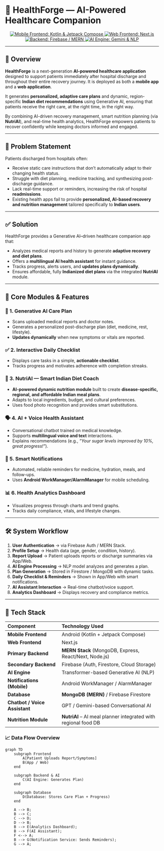 # 🏥 HealthForge — AI-Powered Healthcare Companion

<p align="center">
  <a href="https://kotlinlang.org/" target="_blank">
    <img src="https://img.shields.io/badge/Mobile%20App-Kotlin%20%26%20Compose-B84E8D?style=for-the-badge&logo=kotlin&logoColor=white" alt="Mobile Frontend: Kotlin & Jetpack Compose">
  </a>
  <a href="https://nextjs.org/" target="_blank">
    <img src="https://img.shields.io/badge/Web%20App-Next.js-000000?style=for-the-badge&logo=next.js&logoColor=white" alt="Web Frontend: Next.js">
  </a>
  <a href="https://firebase.google.com/" target="_blank">
    <img src="https://img.shields.io/badge/Backend-Firebase%20%2F%20MERN-FFCA28?style=for-the-badge&logo=firebase&logoColor=black" alt="Backend: Firebase / MERN">
  </a>
  <a href="https://cloud.google.com/ai-platform" target="_blank">
    <img src="https://img.shields.io/badge/AI%20Engine-Gemini%20%26%20NLP-4285F4?style=for-the-badge&logo=google-cloud&logoColor=white" alt="AI Engine: Gemini & NLP">
  </a>
</p>

---

## 📘 Overview

**HealthForge** is a next-generation **AI-powered healthcare application** designed to support patients immediately after hospital discharge and throughout their entire recovery journey. It is deployed as both a **mobile app** and a **web application**.

It generates **personalized, adaptive care plans** and dynamic, region-specific **Indian diet recommendations** using Generative AI, ensuring that patients receive the right care, at the right time, in the right way.

By combining AI-driven recovery management, smart nutrition planning (via **NutriAI**), and real-time health analytics, HealthForge empowers patients to recover confidently while keeping doctors informed and engaged.

---

## 🎯 Problem Statement

Patients discharged from hospitals often:

* Receive static care instructions that don’t automatically adapt to their changing health status.
* Struggle with diet planning, medicine tracking, and synthesizing post-discharge guidance.
* Lack real-time support or reminders, increasing the risk of hospital **readmissions**.
* Existing health apps fail to provide **personalized, AI-based recovery and nutrition management** tailored specifically to **Indian users**.

---

## ✅ Solution

HealthForge provides a Generative AI–driven healthcare companion app that:

* Analyzes medical reports and history to generate **adaptive recovery and diet plans**.
* Offers a **multilingual AI health assistant** for instant guidance.
* Tracks progress, alerts users, and **updates plans dynamically**.
* Ensures affordable, fully **Indianized diet plans** via the integrated **NutriAI** module.

---

## 🚀 Core Modules & Features

### 🧠 1. Generative AI Care Plan
* Scans uploaded medical reports and doctor notes.
* Generates a personalized post-discharge plan (diet, medicine, rest, lifestyle).
* **Updates dynamically** when new symptoms or vitals are reported.

### ✅ 2. Interactive Daily Checklist
* Displays care tasks in a simple, **actionable checklist**.
* Tracks progress and motivates adherence with completion streaks.

### 🍛 3. NutriAI — Smart Indian Diet Coach
* **AI-powered dynamic nutrition module** built to create **disease-specific, regional, and affordable Indian meal plans**.
* Adapts to local ingredients, budget, and cultural preferences.
* Uses food photo recognition and provides smart substitutions.

### 🗣️ 4. AI + Voice Health Assistant
* Conversational chatbot trained on medical knowledge.
* Supports **multilingual voice and text** interactions.
* Explains recommendations (e.g., *“Your sugar levels improved by 10%, great progress!”*).

### 🔔 5. Smart Notifications
* Automated, reliable reminders for medicine, hydration, meals, and follow-ups.
* Uses **Android WorkManager/AlarmManager** for mobile scheduling.

### 📊 6. Health Analytics Dashboard
* Visualizes progress through charts and trend graphs.
* Tracks daily compliance, vitals, and lifestyle changes.

---

## 🛠 System Workflow

1.  **User Authentication** → via Firebase Auth / MERN Stack.
2.  **Profile Setup** → Health data (age, gender, condition, history).
3.  **Report Upload** → Patient uploads reports or discharge summaries via App/Web.
4.  **AI Engine Processing** → NLP model analyzes and generates a plan.
5.  **Plan Generation** → Stored in Firestore / MongoDB with dynamic tasks.
6.  **Daily Checklist & Reminders** → Shown in App/Web with smart notifications.
7.  **AI Assistant Interaction** → Real-time chatbot/voice support.
8.  **Analytics Dashboard** → Displays recovery and compliance metrics.

---

## 🧩 Tech Stack

| Component | Technology Used |
| :--- | :--- |
| **Mobile Frontend** | Android (Kotlin + Jetpack Compose) |
| **Web Frontend** | Next.js |
| **Primary Backend** | **MERN Stack** (MongoDB, Express, React/Next, Node.js) |
| **Secondary Backend** | Firebase (Auth, Firestore, Cloud Storage) |
| **AI Engine** | Transformer-based Generative AI (NLP) |
| **Notifications (Mobile)** | Android WorkManager / AlarmManager |
| **Database** | **MongoDB (MERN)** / Firebase Firestore |
| **Chatbot / Voice Assistant** | GPT / Gemini-based Conversational AI |
| **Nutrition Module** | **NutriAI** – AI meal planner integrated with regional food DB |

### 📈 Data Flow Overview
```mermaid
graph TD
    subgraph Frontend
        A[Patient Uploads Report/Symptoms]
        B(App / Web)
    end
    
    subgraph Backend & AI
        C(AI Engine: Generates Plan)
    end
    
    subgraph Database
        D(Database: Stores Care Plan + Progress)
    end

    A --> B;
    B --> C;
    C --> D;
    D --> B;
    B --> E(Analytics Dashboard);
    B --> F(AI Assistant);
    F <--> A;
    B --> G(Notification Service: Sends Reminders);
    G --> A;
